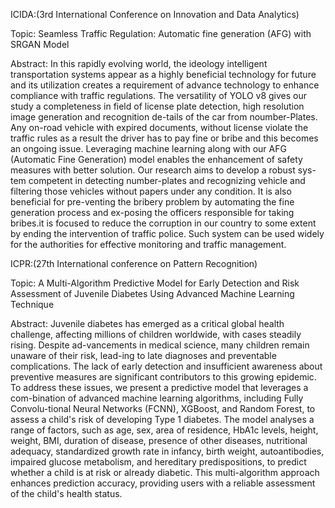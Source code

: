 ICIDA:(3rd International Conference on Innovation and Data Analytics)

Topic: Seamless Traffic Regulation: Automatic fine generation (AFG) with SRGAN Model

Abstract: In this rapidly evolving world, the ideology intelligent transportation systems appear as a 
highly beneficial technology for future and its utilization creates a requirement of advance technology 
to enhance compliance with traffic regulations. The versatility of YOLO v8 gives our study a completeness 
in field of license plate detection, high resolution image generation and recognition de-tails of the car from noumber-Plates. 
Any on-road vehicle with expired documents, without license violate the traffic rules as a result the driver has to pay fine or 
bribe and this becomes an ongoing issue. Leveraging machine learning along with our AFG (Automatic Fine Generation) model enables 
the enhancement of safety measures with better solution. Our research aims to develop a robust sys-tem competent in detecting number-plates 
and recognizing vehicle and filtering those vehicles without papers under any condition. It is also beneficial for pre-venting the bribery 
problem by automating the fine generation process and ex-posing the officers responsible for taking bribes.it is focused to reduce the corruption 
in our country to some extent by ending the intervention of traffic police. Such system can be used widely for the authorities for effective monitoring and traffic management.




ICPR:(27th International conference on Pattern Recognition)

Topic: A Multi-Algorithm Predictive Model for Early Detection and Risk Assessment of Juvenile Diabetes Using Advanced Machine Learning Technique

Abstract: Juvenile diabetes has emerged as a critical global health challenge, affecting millions of children worldwide, with cases steadily rising. 
Despite ad-vancements in medical science, many children remain unaware of their risk, lead-ing to late diagnoses and preventable complications. 
The lack of early detection and insufficient awareness about preventive measures are significant contributors to this growing epidemic.
To address these issues, we present a predictive model that leverages a com-bination of advanced machine learning algorithms, including 
Fully Convolu-tional Neural Networks (FCNN), XGBoost, and Random Forest, to assess a child's risk of developing Type 1 diabetes. 
The model analyses a range of factors, such as age, sex, area of residence, HbA1c levels, height, weight, BMI, duration of disease, 
presence of other diseases, nutritional adequacy, standardized growth rate in infancy, birth weight, autoantibodies, impaired glucose metabolism, 
and hereditary predispositions, to predict whether a child is at risk or already diabetic. This multi-algorithm approach enhances prediction accuracy, 
providing users with a reliable assessment of the child's health status.
